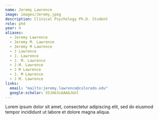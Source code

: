 ```yaml
---
name: Jeremy Lawrence
image: images/Jeremy.jpeg
description: Clinical Psychology Ph.D. Student
role: phd
year: 4
aliases:
  - Jeremy Lawrence
  - Jeremy M. Lawrence
  - Jeremy M Lawrence
  - J Lawrence
  - J. Lawrence
  - J. M. Lawrence
  - J.M. Lawrence
  - J M Lawrence
  - J. M Lawrence
  - J M. Lawrence
links:
  email: "mailto:jeremy.lawrence@colorado.edu"
  google-scholar: X5Jmb3sAAAAJ&hl
---
```


Lorem ipsum dolor sit amet, consectetur adipiscing elit, sed do eiusmod tempor incididunt ut labore et dolore magna aliqua.
